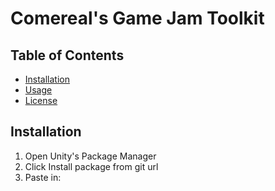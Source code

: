 # Comereal's Game Jam Toolkit
## Table of Contents
- [Installation](#installation)
- [Usage](#usage)
- [License](#license)

## Installation
1. Open Unity's Package Manager
2. Click Install package from git url
3. Paste in: 